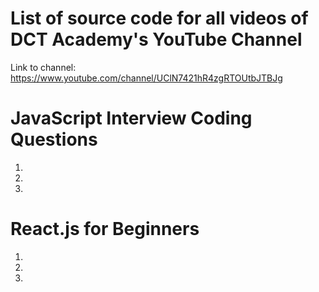 # List of source code for all videos of DCT Academy's YouTube Channel
Link to channel: https://www.youtube.com/channel/UClN7421hR4zgRTOUtbJTBJg

# JavaScript Interview Coding Questions
1. 
2.
3.

# React.js for Beginners
1.
2.
3.
